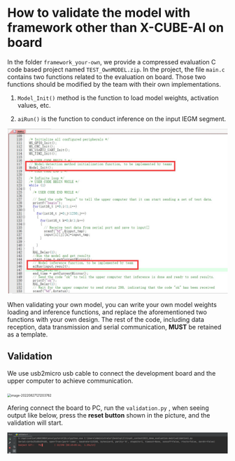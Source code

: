 # How to validate the model with framework other than X-CUBE-AI on board

In the folder `framework_your-own`, we provide a compressed evaluation C code based project named `TEST_OwnMODEL.zip`. In the project, the file `main.c` contains two functions related to the evaluation on board. Those two functions should be modified by the team with their own implementations. 

1. `Model_Init()` method is the function to load model weights, activation values, etc.

2. `aiRun()` is the function to conduct inference on the input IEGM segment.

![iShot_2022-08-27_12.04.57](https://raw.githubusercontent.com/zhuiyi1314/TinyML/main/img/36.png)

When validating your own model, you can write your own model weights loading and inference functions, and replace the aforementioned two functions with your own design. The rest of the code, including data reception, data transmission and serial communication, **MUST** be retained as a template. 

## Validation

We use usb2micro usb cable to connect the development board and the upper computer to achieve communication. 

<img src="https://raw.githubusercontent.com/zhuiyi1314/TinyML/main/img/341.png" alt="image-20220827121203762" style="zoom:50%;" />

Afering connect the board to PC, run the `validation.py` , when seeing output like below, press the **reset button** shown in the picture, and the validation will start.

![iShot_2022-08-27_12.04.57](https://raw.githubusercontent.com/zhuiyi1314/TinyML/main/img/33.png)

